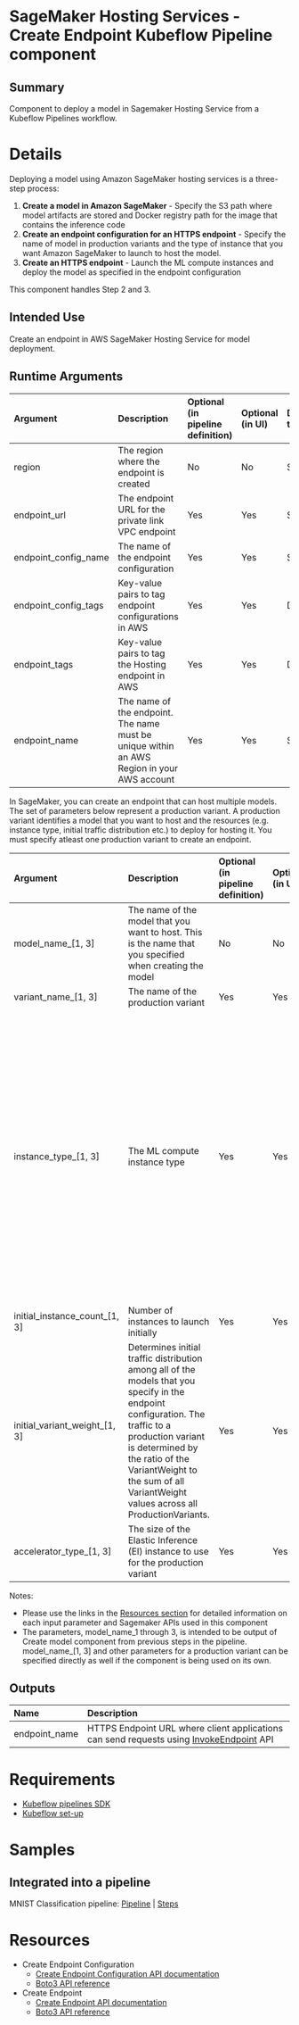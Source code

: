 # SageMaker Hosting Services - Create Endpoint Kubeflow Pipeline component
## Summary
Component to deploy a model in Sagemaker Hosting Service from a Kubeflow Pipelines workflow.

# Details
Deploying a model using Amazon SageMaker hosting services is a three-step process:

1. **Create a model in Amazon SageMaker** - Specify the S3 path where model artifacts are stored and Docker registry path for the image that contains the inference code 
2. **Create an endpoint configuration for an HTTPS endpoint** - Specify the name of model in production variants and the type of instance that you want Amazon SageMaker to launch to host the model.
3. **Create an HTTPS endpoint** - Launch the ML compute instances and deploy the model as specified in the endpoint configuration

This component handles Step 2 and 3.

## Intended Use
Create an endpoint in AWS SageMaker Hosting Service for model deployment.

## Runtime Arguments
Argument        | Description                 | Optional (in pipeline definition) | Optional (in UI) | Data type  | Accepted values | Default    |
:---            | :----------                 | :----------                       | :----------      | :----------| :----------     | :----------|
region | The region where the endpoint is created | No | No | String | | |
endpoint_url | The endpoint URL for the private link VPC endpoint | Yes | Yes | String | | |
endpoint_config_name | The name of the endpoint configuration | Yes | Yes | String | | |
endpoint_config_tags | Key-value pairs to tag endpoint configurations in AWS | Yes | Yes | Dict | | {} |
endpoint_tags | Key-value pairs to tag the Hosting endpoint in AWS | Yes | Yes | Dict | | {} |
endpoint_name | The name of the endpoint. The name must be unique within an AWS Region in your AWS account | Yes | Yes | String | | |

In SageMaker, you can create an endpoint that can host multiple models. The set of parameters below represent a production variant. A production variant identifies a model that you want to host and the resources (e.g. instance type, initial traffic distribution etc.) to deploy for hosting it. You must specify atleast one production variant to create an endpoint.

Argument        | Description                 | Optional (in pipeline definition) | Optional (in UI) | Data type  | Accepted values | Default    |
:---            | :----------                 | :----------                       | :----------      | :----------| :----------     | :----------|
model_name_[1, 3] | The name of the model that you want to host. This is the name that you specified when creating the model | No | No | String | | |
variant_name_[1, 3] | The name of the production variant | Yes | Yes | String | | variant_name_[1, 3] |
instance_type_[1, 3] | The ML compute instance type | Yes | Yes | String | ml.m4.xlarge, ml.m4.2xlarge, ml.m4.4xlarge, ml.m4.10xlarge, ml.m4.16xlarge, ml.m5.large, ml.m5.xlarge, ml.m5.2xlarge, ml.m5.4xlarge, ml.m5.12xlarge, ml.m5.24xlarge, ml.c4.xlarge, ml.c4.2xlarge, ml.c4.4xlarge, ml.c4.8xlarge, ml.p2.xlarge, ml.p2.8xlarge, ml.p2.16xlarge, ml.p3.2xlarge, ml.p3.8xlarge, ml.p3.16xlarge, ml.c5.xlarge, ml.c5.2xlarge, ml.c5.4xlarge, ml.c5.9xlarge, ml.c5.18xlarge | ml.m4.xlarge |
initial_instance_count_[1, 3] | Number of instances to launch initially | Yes | Yes | Integer | ≥ 1 | 1 |
initial_variant_weight_[1, 3] | Determines initial traffic distribution among all of the models that you specify in the endpoint configuration. The traffic to a production variant is determined by the ratio of the VariantWeight to the sum of all VariantWeight values across all ProductionVariants. | Yes | Yes | Float | Minimum value of 0 | |
accelerator_type_[1, 3] | The size of the Elastic Inference (EI) instance to use for the production variant | Yes | Yes | String| ml.eia1.medium, ml.eia1.large, ml.eia1.xlarge | |

Notes:
* Please use the links in the [Resources section](#Resources) for detailed information on each input parameter and Sagemaker APIs used in this component
* The parameters, model_name_1 through 3, is intended to be output of Create model component from previous steps in the pipeline. model_name_[1, 3] and other parameters for a production variant can be specified directly as well if the component is being used on its own.

## Outputs
Name | Description
:--- | :----------
endpoint_name | HTTPS Endpoint URL where client applications can send requests using [InvokeEndpoint](https://docs.aws.amazon.com/sagemaker/latest/APIReference/API_InvokeEndpoint.html) API

# Requirements
* [Kubeflow pipelines SDK](https://www.kubeflow.org/docs/pipelines/sdk/install-sdk/)
* [Kubeflow set-up](https://www.kubeflow.org/docs/aws/deploy/install-kubeflow/)

# Samples

## Integrated into a pipeline
MNIST Classification pipeline: [Pipeline](https://github.com/kubeflow/pipelines/blob/master/samples/contrib/aws-samples/mnist-kmeans-sagemaker/mnist-classification-pipeline.py) | [Steps](https://github.com/kubeflow/pipelines/blob/master/samples/contrib/aws-samples/mnist-kmeans-sagemaker/README.md)

# Resources
* Create Endpoint Configuration
  * [Create Endpoint Configuration API documentation](https://docs.aws.amazon.com/sagemaker/latest/APIReference/API_CreateEndpointConfig.html)
  * [Boto3 API reference](https://boto3.amazonaws.com/v1/documentation/api/latest/reference/services/sagemaker.html#SageMaker.Client.create_endpoint_config)
* Create Endpoint
  * [Create Endpoint API documentation](https://docs.aws.amazon.com/sagemaker/latest/APIReference/API_CreateEndpoint.html)
  * [Boto3 API reference](https://boto3.amazonaws.com/v1/documentation/api/latest/reference/services/sagemaker.html#SageMaker.Client.create_endpoint)
